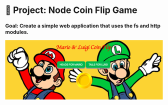 # 💸 Project: Node Coin Flip Game

### Goal: Create a simple web application that uses the fs and http modules.

![alt](media/mAndLcoin.png)
